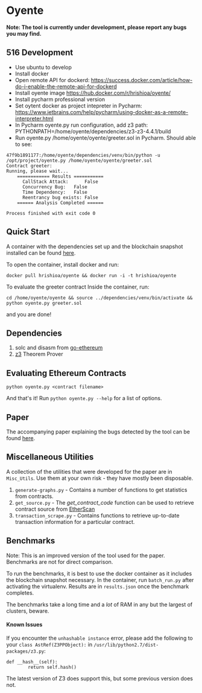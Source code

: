 # Oyente

**Note: The tool is currently under development, please report any bugs you may find.**

## 516 Development

* Use ubuntu to develop
* Install docker
* Open remote API for dockerd:
    https://success.docker.com/article/how-do-i-enable-the-remote-api-for-dockerd
* Install oyente image
    https://hub.docker.com/r/hrishioa/oyente/
* Install pycharm professional version
* Set oytent docker as project intepreter in Pycharm:
    https://www.jetbrains.com/help/pycharm/using-docker-as-a-remote-interpreter.html
* In Pycharm oyente.py run configuration, add z3 path:
    PYTHONPATH=/home/oyente/dependencies/z3-z3-4.4.1/build
* Run oyente.py /home/oyente/oyente/greeter.sol in Pycharm. Should able to see:
```log
47f9b1891177:/home/oyente/dependencies/venv/bin/python -u /opt/project/oyente.py /home/oyente/oyente/greeter.sol
Contract greeter:
Running, please wait...
	============ Results ===========
	  CallStack Attack: 	 False
	  Concurrency Bug: 	 False
	  Time Dependency: 	 False
	  Reentrancy bug exists: False
	====== Analysis Completed ======

Process finished with exit code 0
```
## Quick Start

A container with the dependencies set up and the blockchain snapshot installed can be found [here](https://hub.docker.com/r/hrishioa/oyente/).

To open the container, install docker and run:

```docker pull hrishioa/oyente && docker run -i -t hrishioa/oyente```

To evaluate the greeter contract Inside the container, run:

```cd /home/oyente/oyente && source ../dependencies/venv/bin/activate && python oyente.py greeter.sol```

and you are done!

## Dependencies

1. solc and disasm from [go-ethereum](https://github.com/ethereum/go-ethereum)
2. [z3](https://github.com/Z3Prover/z3/releases) Theorem Prover

## Evaluating Ethereum Contracts

```python oyente.py <contract filename>```

And that's it! Run ```python oyente.py --help``` for a list of options.

## Paper

The accompanying paper explaining the bugs detected by the tool can be found [here](http://www.comp.nus.edu.sg/~loiluu/papers/oyente.pdf).

## Miscellaneous Utilities

A collection of the utilities that were developed for the paper are in `Misc_Utils`. Use them at your own risk - they have mostly been disposable.

1. `generate-graphs.py` - Contains a number of functions to get statistics from contracts.
2. `get_source.py` - The *get_contract_code* function can be used to retrieve contract source from [EtherScan](https://etherscan.io)
3. `transaction_scrape.py` - Contains functions to retrieve up-to-date transaction information for a particular contract.

## Benchmarks

Note: This is an improved version of the tool used for the paper. Benchmarks are not for direct comparison.

To run the benchmarks, it is best to use the docker container as it includes the blockchain snapshot necessary.
In the container, run `batch_run.py` after activating the virtualenv. Results are in `results.json` once the benchmark completes.

The benchmarks take a long time and a *lot* of RAM in any but the largest of clusters, beware.

#### Known Issues
If you encounter the `unhashable instance` error, please add the following to your `class AstRef(Z3PPObject):` in `/usr/lib/python2.7/dist-packages/z3.py`:
```
def __hash__(self):
        return self.hash()
```
The latest version of Z3 does support this, but some previous version does not.
